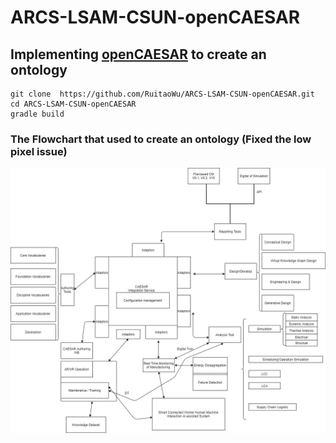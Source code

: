 # ARCS-LSAM-CSUN-openCAESAR  
## Implementing [openCAESAR](https://github.com/opencaesar) to create an ontology  
```
git clone  https://github.com/RuitaoWu/ARCS-LSAM-CSUN-openCAESAR.git  
cd ARCS-LSAM-CSUN-openCAESAR
gradle build  
```
### The Flowchart that used to create an ontology (Fixed the low pixel issue)  
![Flowchart](https://github.com/RuitaoWu/ARCS-LSAM-CSUN-openCAESAR/blob/main/image/uml.jpg)  